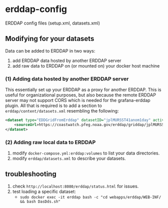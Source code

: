 # erddap-config
ERDDAP config files (setup.xml, datasets.xml)


## Modifying for your datasets
Data can be added to ERDDAP in two ways:

1. add ERDDAP data hosted by another ERDDAP server
2. add raw data to ERDDAP on (or mounted on) your docker host machine

### (1) Adding data hosted by another ERDDAP server
This essentially set up your ERDDAP as a proxy for another ERDDAP.
This is useful for organizational purposes, but also because the remote ERDDAP server may not support CORS which is needed for the grafana-erddap plugin.
All that is required is to add a section to `erddap/content/datasets.xml` resembling the following:

```xml
<dataset type="EDDGridFromErddap" datasetID="jplMURSST41anom1day" active="true">
    <sourceUrl>https://coastwatch.pfeg.noaa.gov/erddap/griddap/jplMURSST41anom1day</sourceUrl>
</dataset>
```

### (2) Adding raw local data to ERDDAP  
1. modify `docker-compose.yml:erddap:volumes` to list your data directories.
2. modify `erddap/datasets.xml` to describe your datasets.

## troubleshooting
1. check `http://localhost:8080/erddap/status.html` for issues.
2. test loading a specific dataset:
    * `sudo docker exec -it erddap bash -c "cd webapps/erddap/WEB-INF/ && bash DasDds.sh"`
